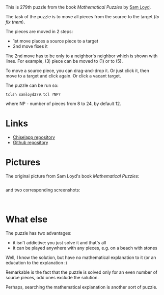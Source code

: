 This is 279th puzzle from the book *Mathematical Puzzles* by [Sam Loyd](https://en.wikipedia.org/wiki/Sam_Loyd).

The task of the puzzle is to move all pieces from the source to the target (*to fix them*).

The pieces are moved in 2 steps:

   * 1st move places a source piece to a target
   * 2nd move fixes it

The 2nd move has to be only to a neighbor's neighbor which is shown with lines.
For example, (3) piece can be moved to (1) or to (5).

To move a source piece, you can drag-and-drop it.
Or just click it, then move to a target and click again. Or click a vacant target.

The puzzle can be run so:

    tclsh samloyd279.tcl ?NP?

where NP - number of pieces from 8 to 24, by default 12.


# Links

   * [Chiselapp repository](http://chiselapp.com/user/aplsimple/repository/SamLoyd/index)
   * [Github repository](https://github.com/aplsimple/SamLoyd)


# Pictures

The original picture from Sam Loyd's book *Mathematical Puzzles*:

<img src="https://github.com/aplsimple/SamLoyd/releases/download/SamLoyd-0.0.1/samloyd279.jpg" class="media" alt="">

and two corresponding screenshots:

<img src="https://github.com/aplsimple/SamLoyd/releases/download/SamLoyd-0.0.1/samloyd279no.png" class="media" alt="">

<img src="https://github.com/aplsimple/SamLoyd/releases/download/SamLoyd-0.0.1/samloyd279ok.png" class="media" alt="">


# What else

The puzzle has two advantages:

   * it isn't addictive: you just solve it and that's all
   * it can be played anywhere with any pieces, e.g. on a beach with stones

Well, I know the solution, but have no mathematical explanation to it (or an education to the explanation :)

Remarkable is the fact that the puzzle is solved only for an even number of source pieces, odd ones exclude the solution.

Perhaps, searching the mathematical explanation is another sort of puzzle.
